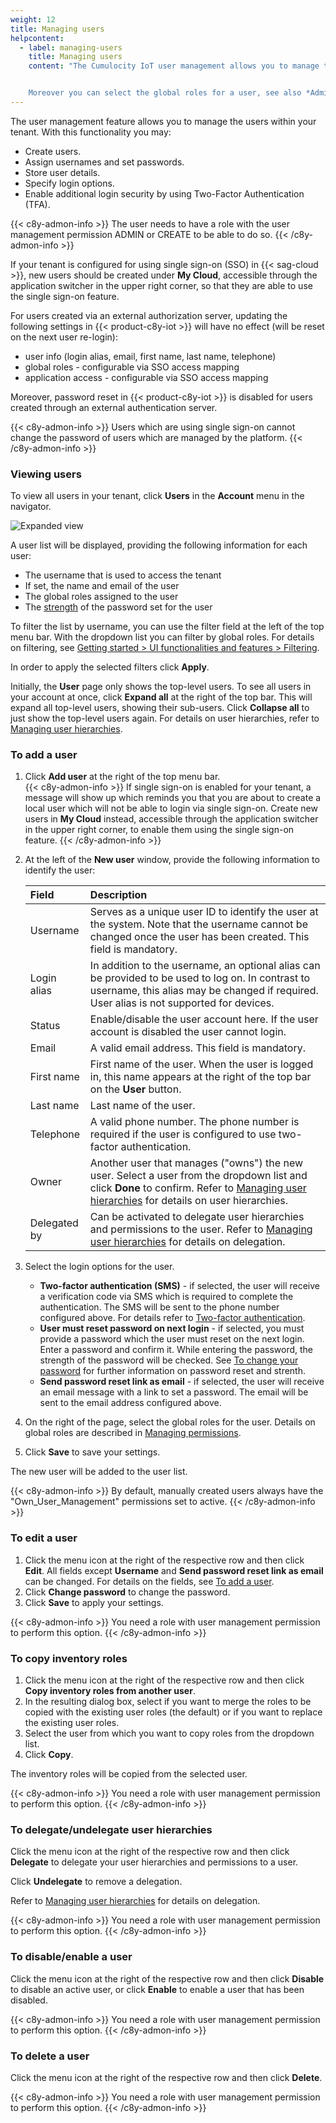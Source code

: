 ```yaml
---
weight: 12
title: Managing users
helpcontent:
  - label: managing-users
    title: Managing users
    content: "The Cumulocity IoT user management allows you to manage the users within your tenant. You can create new users, assign usernames and passwords, store user details, or configure the login and security options.  


    Moreover you can select the global roles for a user, see also *Administration > Managing permissions* in the *User guide*."
---
```


The user management feature allows you to manage the users within your tenant. With this functionality you may:

- Create users.
- Assign usernames and set passwords.
- Store user details.
- Specify login options.
- Enable additional login security by using Two-Factor Authentication (TFA).

{{< c8y-admon-info >}}
The user needs to have a role with the user management permission ADMIN or CREATE to be able to do so.
{{< /c8y-admon-info >}}

If your tenant is configured for using single sign-on (SSO) in {{< sag-cloud >}}, new users should be created under **My Cloud**, accessible through the application switcher in the upper right corner, so that they are able to use the single sign-on feature.

For users created via an external authorization server, updating the following settings in {{< product-c8y-iot >}} will have no effect (will be reset on the next user re-login):

* user info (login alias, email, first name, last name, telephone)
* global roles - configurable via SSO access mapping
* application access - configurable via SSO access mapping

Moreover, password reset in {{< product-c8y-iot >}} is disabled for users created through an external authentication server.

{{< c8y-admon-info >}}
Users which are using single sign-on cannot change the password of users which are managed by the platform.
{{< /c8y-admon-info >}}

### Viewing users

To view all users in your tenant, click **Users** in the **Account** menu in the navigator.

![Expanded view](/images/users-guide/Administration/admin-users-list.png)

A user list will be displayed, providing the following information for each user:

* The username that is used to access the tenant
* If set, the name and email of the user
* The global roles assigned to the user
* The [strength](/users-guide/getting-started/#change-password) of the password set for the user

To filter the list by username, you can use the filter field at the left of the top menu bar. With the dropdown list you can filter by global roles. For details on filtering, see [Getting started > UI functionalities and features > Filtering](/users-guide/getting-started/#filtering).

In order to apply the selected filters click **Apply**.

Initially, the **User** page only shows the top-level users. To see all users in your account at once, click **Expand all** at the right of the top bar. This will expand all top-level users, showing their sub-users. Click **Collapse all** to just show the top-level users again. For details on user hierarchies, refer to [Managing user hierarchies](/users-guide/enterprise-tenant/#user-hierarchies).

<a name="creating-users"></a>
### To add a user

1. Click **Add user** at the right of the top menu bar.  
  {{< c8y-admon-info >}}
If single sign-on is enabled for your tenant, a message will show up which reminds you that you are about to create a local user which will not be able to login via single sign-on. Create new users in **My Cloud** instead, accessible through the application switcher in the upper right corner, to enable them using the single sign-on feature.
  {{< /c8y-admon-info >}}

2. At the left of the **New user** window, provide the following information to identify the user:

	<table>
	<thead>
	<colgroup>
	<col style="width: 20%;">
	<col style="width: 80%;">
	</colgroup>
	<tr>
	<th align="left">Field</th>
	<th align="left">Description</th>
	</tr>
	</thead>
	<tbody>
	<tr>
	<td align="left">Username</td>
	<td align="left">Serves as a unique user ID to identify the user at the system. Note that the username cannot be changed once the user has been created. This field is mandatory.</td>
	</tr>
	<tr>
	<td align="left">Login alias</td>
	<td align="left">In addition to the username, an optional alias can be provided to be used to log on. In contrast to username, this alias may be changed if required. User alias is not supported for devices.</td>
	</tr>
	<tr>
	<td align="left">Status</td>
	<td align="left">Enable/disable the user account here. If the user account is disabled the user cannot login.</td>
	</tr>
	<tr>
	<td align="left">Email</td>
	<td align="left">A valid email address. This field is mandatory.</td>
	</tr>
	<tr>
	<td align="left">First name</td>
	<td align="left">First name of the user. When the user is logged in, this name appears at the right of the top bar on the <strong>User</strong> button.</td>
	</tr>
	<tr>
	<td align="left">Last name</td>
	<td align="left">Last name of the user.</td>
	</tr>
	<tr>
	<td align="left">Telephone</td>
	<td align="left">A valid phone number. The phone number is required if the user is configured to use two-factor authentication.</td>
	</tr>
	<tr>
	<td align="left">Owner</td>
	<td align="left">Another user that manages ("owns") the new user. Select a user from the dropdown list and click <strong>Done</strong> to confirm. Refer to <a href="../../users-guide/enterprise-tenant#user-hierarchies">Managing user hierarchies</a> for details on user hierarchies.</td>
	</tr>
	<tr>
	<td align="left">Delegated by</td>
	<td align="left">Can be activated to delegate user hierarchies and permissions to the user. Refer to <a href="../../users-guide/enterprise-tenant#user-hierarchies">Managing user hierarchies</a> for details on delegation.</td>
	</tr>
	</tbody>
	</table>

3. Select the login options for the user.
	* 	**Two-factor authentication (SMS)** - if selected, the user will receive a verification code via SMS which is required to complete the authentication. The SMS will be sent to the phone number configured above. For details refer to [Two-factor authentication](/users-guide/administration/#tfa).
	* **User must reset password on next login** - if selected, you must provide a password which the user must reset on the next login. Enter a password and confirm it. While entering the password, the strength of the password will be checked. See [To change your password](/users-guide/getting-started/#change-password) for further information on password reset and strenth.  
	* **Send password reset link as email** - if selected, the user will receive an email message with a link to set a password. The email will be sent to the email address configured above.

4. On the right of the page, select the global roles for the user. Details on global roles are described in [Managing permissions](/users-guide/administration#managing-permissions).
5. Click **Save** to save your settings.

The new user will be added to the user list.

{{< c8y-admon-info >}}
By default, manually created users always have the "Own&#95;User&#95;Management" permissions set to active.
{{< /c8y-admon-info >}}

### To edit a user

1. Click the menu icon at the right of the respective row and then click **Edit**. All fields except **Username** and **Send password reset link as email** can be changed. For details on the fields, see [To add a user](#creating-users).
2. Click **Change password** to change the password.
3. Click **Save** to apply your settings.

{{< c8y-admon-info >}}
You need a role with user management permission to perform this option.
{{< /c8y-admon-info >}}

### To copy inventory roles

1. Click the menu icon at the right of the respective row and then click **Copy inventory roles from another user**.
2. In the resulting dialog box, select if you want to merge the roles to be copied with the existing user roles (the default) or if you want to replace the existing user roles.
3. Select the user from which you want to copy roles from the dropdown list.
4. Click **Copy**.

The inventory roles will be copied from the selected user.

{{< c8y-admon-info >}}
You need a role with user management permission to perform this option.
{{< /c8y-admon-info >}}

### To delegate/undelegate user hierarchies

Click the menu icon at the right of the respective row and then click **Delegate** to delegate your user hierarchies and permissions to a user.

Click **Undelegate** to remove a delegation.

Refer to [Managing user hierarchies](/users-guide/enterprise-tenant#user-hierarchies) for details on delegation.

{{< c8y-admon-info >}}
You need a role with user management permission to perform this option.
{{< /c8y-admon-info >}}

### To disable/enable a user

Click the menu icon at the right of the respective row and then click **Disable** to disable an active user, or click **Enable** to enable a user that has been disabled.

{{< c8y-admon-info >}}
You need a role with user management permission to perform this option.
{{< /c8y-admon-info >}}

### To delete a user

Click the menu icon at the right of the respective row and then click **Delete**.

{{< c8y-admon-info >}}
You need a role with user management permission to perform this option.
{{< /c8y-admon-info >}}
